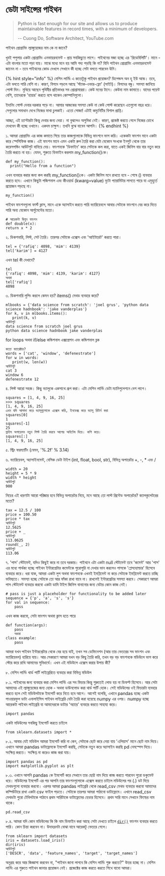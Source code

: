 # ডেটা সাইন্সের পাইথন

> Python is fast enough for our site and allows us to produce maintainable features in record times, with a minimum of developers. 
>
> -- Cuong Do, Software Architect, YouTube.com

পাইথন প্রোগ্রামিং ল্যাঙ্গুয়েজের নাম কে না জানে?

খুবই পপুলার একটা প্রোগ্রামিং এনভায়রনমেন্ট - প্রায় সবকিছুতে লাগে। পাইথনের মজা হচ্ছে এর 'রিডেবিলিটি'। মানে - এটা বাংলার মতো পড়া যায়। মাঝে মধ্যে মনে হয় আমি গদ্য পড়ছি কি না? যিনি পাইথন প্রোগ্রামিং এনভায়রনমেন্ট জানেন না - তবে পাইথনের কোড দেখলে সেখানে কী হচ্ছে সেটা বলতে পারবেন উনি। 

{% hint style="info" %}
মেশিন লার্নিং এ কতোটুকু পাইথন প্রয়োজন? ডিপেন্ডস অন হু ইউ আস্ক। তবে, এটা বলতে পারি বেশি না। কারণ, বিপদে পড়লে আছে 'স্ট্যাক-ওভার-ফ্লো' \(সাইট\)। বিপদের বন্ধু। সমস্যা জানিয়ে পোস্ট দিন। মুখিয়ে আছেন পৃথিবীর প্রতিভাধর সব প্রোগ্রামাররা। কেউ মনের টানে। কেউবা নাম কামাতে। যাদের পয়েন্ট বেশি, তাদেরকে 'হায়ার' করতে বসে থাকেন কোম্পানিগুলো।   
  
ইদানিং পোস্ট দেবার দরকার পড়ে না। আমার আজকের সমস্যা কেউ না কেউ পোস্ট করেছেন এতগুলো বছর ধরে। সেগুলোর সমাধান দেখে নিজের মাথা চুলকাই। এতো সোজা! এটাই কম্যুনিটির বিশাল প্রাপ্তি। 

আচ্ছা, এই চ্যাপ্টারটা কিন্তু দেবার জন্য দেয়া। না বুঝলেও অসুবিধা নেই। কারণ, প্রজেক্ট করতে গেলে নিজের চোখে দেখবেন কী হচ্ছে ওখানে। একদম চাক্ষুস। তখনি বুঝে যাবেন আপনি। 
{% endhint %}

১. আমরা প্রোগ্রামিং এর কাজ কমাতে গিয়ে তার কাজগুলোকে বিভিন্ন ফাংশনে ভাগ করি। একেকটা ফাংশন মানে একটা করে স্পেসিফিক কাজ। এই ফাংশন মানে এমন একটা রুল তৈরি করা যেটা যেকোন সংখ্যক ইনপুট থেকে তার করেসপন্ডিং আউটপুট বানিয়ে দেয়। ফাংশনকে 'ডিফাইন' করে সেটাকে কল করা, যাতে একই জিনিস বার বার নতুন করে তৈরি করতে না হয়। যেমন, শুরুতে ডিফাইন করলাম my\_function\(\)কে। 

```text
def my_function():
  print("Hello from a function")
```

এখন ব্যবহার করার জন্য কল করছি my\_function\(\)কে। একটা জিনিস মনে রাখতে হবে - শেষে \(\) ব্যবহার করতে হবে। এখানে কিছুটা পজিশনাল এবং কীওয়ার্ড \(kwarg=value\) দুটো প্যারামিটার লাগতে পারে যা এমুহুর্তে প্রয়োজন পড়ছে না। 

```text
my_function()
```

পাইথন ফাংশনগুলো ফার্স্ট ক্লাস, মানে একে অ্যাসাইন করতে পারি ভ্যারিয়েবলে আবার সেটাকে ফাংশনে বের করে দিতে পারি অন্য যেকোন আর্গুমেন্টের মতো। 

```text
# আরেকটা দ্বিগুন ফাংশন 
def double(x):
return x * 2
```

২. ডিকশনারি, লিস্ট, সেট তৈরি। তারপর সেটাকে এক্সেস এবং 'আইটারেট' করতে পারা।

```text
tel = {'rafiq': 4098, 'mim': 4139}
tel['karim'] = 4127
```

এখন tel কী দেখাবে?

```text
tel
{'rafiq': 4098, 'mim': 4139, 'karim': 4127}
অথবা 
tel['rafiq']
4098
```

৩. ডিকশনারি লুপিং করলে কেমন হয়?  items\(\) মেথড ব্যবহার করে?

```text
mlbooks = {'data science from scratch': 'joel grus', 'python data science hadnbook': 'jake vanderplas'}
for k, v in mlbooks.items():
   print(k, v)
আউটপুট 
data science from scratch joel grus
python data science hadnbook jake vanderplas
```

for loops অথবা if/else কন্ডিশনাল এক্সপ্রেশন এবং কন্ডিশনাল ব্লক 

```text
কতো ক্যারেক্টার? 
words = ['cat', 'window', 'defenestrate']
for w in words:
   print(w, len(w))
আউটপুট 
cat 3
window 6
defenestrate 12
```

৪. লিস্ট আরো সহজ। কিছু ভ্যালুকে একসাথে গ্রূপ করা। এটা মেশিন লার্নিং ডেটা ম্যানিপুলেশনে বেশ লাগে। 

```text
squares = [1, 4, 9, 16, 25]
>>> squares
[1, 4, 9, 16, 25]
এখন যদি আলাদা করে ভ্যালুগুলোকে এক্সেস করি, ইনডেক্স করে ভ্যালু রিটার্ন করা  
squares[0]
1
squares[-1]
25
স্লাইস অপারেশন নতুন লিস্ট তৈরি করবে আগের আইটেম দিয়ে। কপি করে। 
squares[:]
[1, 4, 9, 16, 25]
```

৫. স্ট্রিং ফরম্যাটিং \(যেমন, '%.2f' % 3.14\)

৬. ভ্যারিয়েবল, অ্যাসাইনমেন্ট, বেসিক ডেটা টাইপ \(int, float, bool, str\), বিভিন্ন অপারেটর +, -, \* এবং /

```text
width = 20
height = 5 * 9
width * height
আউটপুট 
900
```

নিচের এই ধারণাটা আরো পরিষ্কার হবে বিভিন্ন অপারেটর নিয়ে, মনে আছে তো লাস্ট প্রিন্টেড অপারেটর? ক্যালকুলেটরের মতো?

```text
tax = 12.5 / 100
price = 100.50
price * tax
আউটপুট 
12.5625
price + _
আউটপুট 
113.0625
round(_, 2)
আউটপুট 
113.06
```

৭. 'পাস' স্টেটমেন্ট, যদিও কিছুই করে না তবে দরকার। পাইথনে এটা একটা  null স্টেটমেন্ট তবে 'কমেন্ট' আর 'পাস' এর মধ্যে পার্থক্য হচ্ছে পাইথন ইন্টারপ্রেটার কমেন্টকে পুরোপুরি না দেখার ভান করলেও পাসকে 'প্লেসহোল্ডার' হিসেবে ব্যবহার করে। ধরা যাক, আমরা একটা লুপ অথবা ফাংশনকে এখনই ইমপ্লিমেন্ট না করে সেটাকে ইমপ্লিমেন্ট করতে চাচ্ছি ভবিষ্যতে। সমস্যা হচ্ছে সেটাকে তো আর ফাঁকা রাখা যাবে না। রাখলেই ইন্টারপ্রেটার সমস্যা করবে। সেকারণে আমরা পাস স্টেটমেন্ট ব্যবহার করবো একটা ডামি টাইপ জিনিস বানানোর জন্য যেটার কোন কাজ নেই। 

```text
# pass is just a placeholder for functionality to be added later
sequence = {'p', 'a', 's', 's'}
for val in sequence:
    pass
```

এখন কাজ করবো, সেটা ফাংশন অথবা ক্লাস হতে পারে 

```text
def function(args):
    pass
    অথবা 
class example:
    pass 
```

আমরা যখন পাইথন ইন্টারপ্রেটার থেকে বের হয়ে যাই, তখন সব ডেফিনেশন \(আর তার ভেতরের সব ফাংশন এবং ভ্যারিয়েবল\) হারিয়ে যায়। আর সেকারণে আমরা যখন বড় কিছু তৈরি করি, তখন বড় বড় ফাংশনকে মডিউলে ভাগ করে স্টোর করে রাখি আমাদের সুবিধার্থে। এখন এই মডিউলে এক্সেস করার উপায় কী?

৮. মেশিন লার্নিং থার্ড পার্টি লাইব্রেরিতে ব্যবহার করা বিভিন্ন মডিউল

৮.১. পাইথনের জন্য ব্যবহার করা মেশিন লার্নিং এর সব ফিচার কিন্তু শুরুতেই লোড হয় না ডিফল্ট হিসেবে। আর সেটা আমাদের এই ল্যাঙ্গুয়েজের জন্য হোক - অথবা ডাউনলোড করা থার্ড পার্টি হোক। সেই মডিউলের ওই ফিচারটা ব্যবহার করতে হলে সেই মডিউলটাকে ইমপোর্ট করে নিতে হবে আগে। আগেই বলেছি, এখানে pandas হচ্ছে একটা পাওয়ারফুল ডাটা এনালাইসিস পাইথন লাইব্রেরি যেটা তৈরি করা হয়েছে numpy এর ওপর। numpy হচ্ছে আরেকটা পাইথন লাইব্রেরি যা আমাদেরকে ডাটার 'অ্যারে' ব্যবহার করতে সাহায্য করে।

```text
import pandas
```

একটা মডিউলের সবকিছু ইমপোর্ট করতে চাইলে 

```text
from sklearn.datasets import *
```

৮.২. আবার যেই মডিউল আমরা ইমপোর্ট করি না কেন, সেটাকে ছোট করে নেয়া যায় 'এলিয়াস' মানে ছোট নাম দিয়ে। এখানে আমরা pandas ডাটাফ্রেমকে ইমপোর্ট করছি, সেটাকে নতুন করে অ্যাসাইন করছি pd নেমস্পেস দিয়ে। সংক্ষিপ্ত করতে। সংক্ষিপ্ত না করেও কাজ করা যায়।

```text
import pandas as pd
import matplotlib.pyplot as plt
```

৮.৩. এখানে আপনি pandas কে ইমপোর্ট করে সেখানে তার ছোট্ট নাম দিয়ে কাজ করতে পারবেন পুরো ডকুমেন্ট ধরে। মডিউলের ইমপোর্ট এর পর আপনি তার ফাংশনগুলোকে এক্সেস করতে চাইলে মডিউলের পর \(.\) ডট দিয়ে মেথডগুলো ব্যবহার করবো। এরপর আমরা pandas লাইব্রেরি থেকে read\_csv মেথড ব্যবহার করবো আমাদের কম্পিউটারে রাখা একটা csv ফাইল পড়তে। সেটাকে তারপর আমরা পাঠাবো ডাটাফ্রেমে। এখানে read\_csv মেথডটা পুরো টেবিলটাকে পাঠাবে প্রথম সারিটাকে ডাটাফ্রেমের হেডার হিসেবে। প্রথম সারি মানে সেখানে ফিল্ডের নাম থাকে।

```text
pd.read_csv
```

৮.৪. আমরা যদি কোন মডিউলের কি কি নাম ডিফাইন করা আছে সেটা দেখতে চাইলে [`dir()`](https://docs.python.org/3/library/functions.html#dir) ফাংশন ব্যবহার করতে পারি। কোন চিন্তা করবেন না। উদাহরনটা বোঝা যাবে আরেকটু ভেতরে গেলে। 

```text
from sklearn import datasets
iris = datasets.load_iris()
dir(iris)
আউটপুট 
['DESCR', 'data', 'feature_names', 'target', 'target_names']
```

অনুগ্রহ করে আর জিজ্ঞাসা করবেন না, "পাইথন জানা লাগবে কি মেশিন লার্নিং শুরু করতে?" উত্তর হচ্ছে না। মেশিন লার্নিং এর শুরুতে পাইথন জানার প্রয়োজন নেই। প্রজেক্টের কাজ করতে করতে শিখে যাবো আমরা। 

